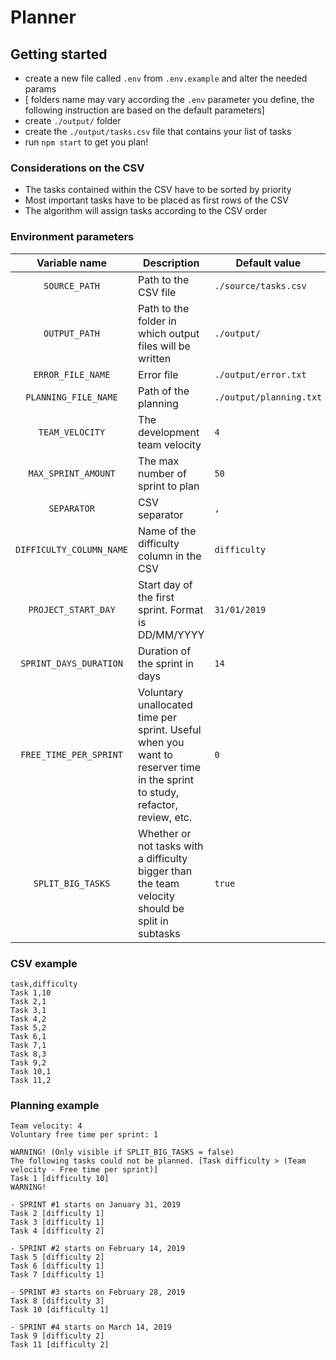 # Planner

## Getting started

- create a new file called `.env` from `.env.example` and alter the needed params
- [ folders name may vary according the `.env` parameter you define, the following instruction are based on the default parameters]
- create `./output/` folder
- create the `./output/tasks.csv` file that contains your list of tasks
- run `npm start` to get you plan!

### Considerations on the CSV
- The tasks contained within the CSV have to be sorted by priority
- Most important tasks have to be placed as first rows of the CSV
- The algorithm will assign tasks according to the CSV order

### Environment parameters

|  Variable name  	|  Description 	|  Default value	|
|:-:	|---	|---	|
|   `SOURCE_PATH`	|   Path to the CSV file 	|   `./source/tasks.csv`	|
|   `OUTPUT_PATH`	|   Path to the folder in which output files will be written	|   `./output/`	|
|   `ERROR_FILE_NAME`	|   Error file	|   `./output/error.txt`	|
|   `PLANNING_FILE_NAME`	|  Path of the planning 	|   `./output/planning.txt`	|
|   `TEAM_VELOCITY`	|  The development team velocity	|   `4`	|
|   `MAX_SPRINT_AMOUNT`	|  The max number of sprint to plan 	|   `50`	|
|   `SEPARATOR`	|   CSV separator	|   `,`	|
|   `DIFFICULTY_COLUMN_NAME`	|   Name of the difficulty column in the CSV	|   `difficulty`	|
|   `PROJECT_START_DAY`	|   Start day of the first sprint. Format is DD/MM/YYYY	|   `31/01/2019`	|
|   `SPRINT_DAYS_DURATION`	|   Duration of the sprint in days	|   `14`	|
|   `FREE_TIME_PER_SPRINT`	|   Voluntary unallocated time per sprint. Useful when you want to reserver time in the sprint to study, refactor, review, etc.	|   `0`	|
|   `SPLIT_BIG_TASKS`	|   Whether or not tasks with a difficulty bigger than the team velocity should be split in subtasks 	|   `true`	|

### CSV example
```
task,difficulty
Task 1,10
Task 2,1
Task 3,1
Task 4,2
Task 5,2
Task 6,1
Task 7,1
Task 8,3
Task 9,2
Task 10,1
Task 11,2
```

### Planning example

```
Team velocity: 4
Voluntary free time per sprint: 1

WARNING! (Only visible if SPLIT_BIG_TASKS = false)
The following tasks could not be planned. [Task difficulty > (Team velocity - Free time per sprint)]
Task 1 [difficulty 10]
WARNING!

- SPRINT #1 starts on January 31, 2019
Task 2 [difficulty 1]
Task 3 [difficulty 1]
Task 4 [difficulty 2]

- SPRINT #2 starts on February 14, 2019
Task 5 [difficulty 2]
Task 6 [difficulty 1]
Task 7 [difficulty 1]

- SPRINT #3 starts on February 28, 2019
Task 8 [difficulty 3]
Task 10 [difficulty 1]

- SPRINT #4 starts on March 14, 2019
Task 9 [difficulty 2]
Task 11 [difficulty 2]

```
